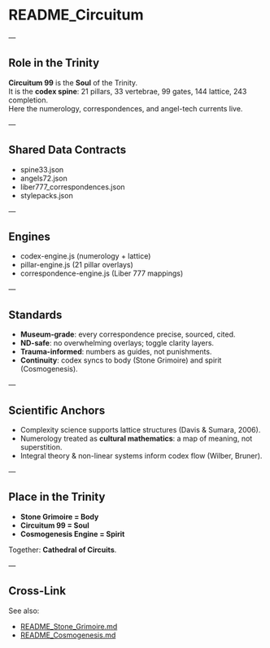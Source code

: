 # README_Circuitum  

—

## Role in the Trinity  
**Circuitum 99** is the **Soul** of the Trinity.  
It is the **codex spine**: 21 pillars, 33 vertebrae, 99 gates, 144 lattice, 243 completion.  
Here the numerology, correspondences, and angel-tech currents live.  

—

## Shared Data Contracts  
- spine33.json  
- angels72.json  
- liber777_correspondences.json  
- stylepacks.json  

—

## Engines  
- codex-engine.js (numerology + lattice)  
- pillar-engine.js (21 pillar overlays)  
- correspondence-engine.js (Liber 777 mappings)  

—

## Standards  
- **Museum-grade**: every correspondence precise, sourced, cited.  
- **ND-safe**: no overwhelming overlays; toggle clarity layers.  
- **Trauma-informed**: numbers as guides, not punishments.  
- **Continuity**: codex syncs to body (Stone Grimoire) and spirit (Cosmogenesis).  

—

## Scientific Anchors  
- Complexity science supports lattice structures (Davis & Sumara, 2006).  
- Numerology treated as **cultural mathematics**: a map of meaning, not superstition.  
- Integral theory & non-linear systems inform codex flow (Wilber, Bruner).  

—

## Place in the Trinity  
- **Stone Grimoire = Body**  
- **Circuitum 99 = Soul**  
- **Cosmogenesis Engine = Spirit**  

Together: **Cathedral of Circuits**.  

—

## Cross-Link  
See also:  
- [README_Stone_Grimoire.md](../stone-grimoire/README_Stone_Grimoire.md)  
- [README_Cosmogenesis.md](../cosmogenesis/README_Cosmogenesis.md)  